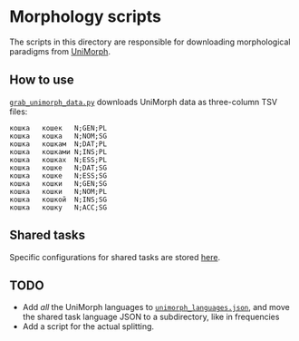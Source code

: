 # Morphology scripts

The scripts in this directory are responsible for downloading morphological
paradigms from [UniMorph](https://unimorph.github.io/).

## How to use

[`grab_unimorph_data.py`](graph_unimorph_data.py) downloads UniMorph data as
three-column TSV files:

    кошка   кошек   N;GEN;PL
    кошка   кошка   N;NOM;SG
    кошка   кошкам  N;DAT;PL
    кошка   кошками N;INS;PL
    кошка   кошках  N;ESS;PL
    кошка   кошке   N;DAT;SG
    кошка   кошке   N;ESS;SG
    кошка   кошки   N;GEN;SG
    кошка   кошки   N;NOM;PL
    кошка   кошкой  N;INS;SG
    кошка   кошку   N;ACC;SG

## Shared tasks

Specific configurations for shared tasks are stored [here](shared_tasks).

## TODO

-   Add *all* the UniMorph languages to
    [`unimorph_languages.json`](unimorph_languages.json), and move the shared
    task language JSON to a subdirectory, like in frequencies
-   Add a script for the actual splitting.
